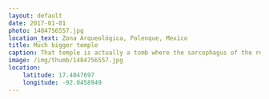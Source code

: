 ```yaml
---
layout: default
date: 2017-01-01
photo: 1484756557.jpg
location_text: Zona Arqueológica, Palenque, Mexico
title: Much bigger temple
caption: That temple is actually a tomb where the sarcophagus of the ruler Pakal has been found.
image: /img/thumb/1484756557.jpg
location:
    latitude: 17.4847697
    longitude: -92.0458949
---
```

